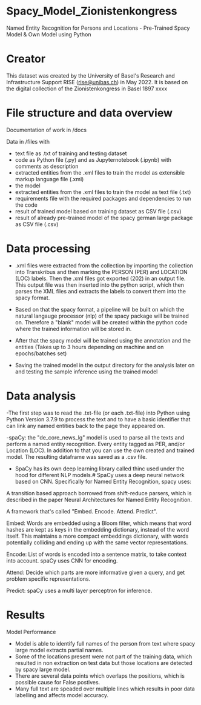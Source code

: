 # Spacy_Model_Zionistenkongress
Named Entity Recognition for Persons and Locations - Pre-Trained Spacy Model &amp; Own Model using Python



# Creator
This dataset was created by the University of Basel's Research and Infrastructure Support RISE (rise@unibas.ch) in May 2022. It is based on the digital collection of the Zionistenkongress in Basel 1897 xxxx

# File structure and data overview
Documentation of work in /docs 

Data in /files with

- text file as .txt of training and testing dataset
- code as Python file (.py) and as Jupyternotebook (.ipynb) with comments as description
- extracted entities from the .xml files to train the model as extensible markup language file (.xml)
- the model 
- extracted entities from the .xml files to train the model as text file (.txt)
- requirements file with the required packages and dependencies to run the code
- result of trained model based on training dataset as CSV file (.csv)
- result of already pre-trained model of the spacy german large package as CSV file (.csv)



# Data processing
- .xml files were extracted from the collection by importing the collection into Transkribus and then marking the PERSON (PER) and LOCATION (LOC) labels. Then the .xml files got exported (202) in an output file.
This output file was then inserted into the python script, which then parses the XML files and extracts the labels to convert them into the spacy format.

- Based on that the spacy format, a pipeline will be built on which the natural langauge processor (nlp) of the spacy package will be trained on. Therefore a "blank" model will be created within the python code where the trained information will be stored in.

- After that the spacy model will be trained using the annotation and the entities 
(Takes up to 3 hours depending on machine and on epochs/batches set)

- Saving the trained model in the output directory for the analysis later on and testing the sample inference using the trained model



# Data analysis
-The first step was to read the .txt-file (or each .txt-file) into Python using Python Version 3.7.9 to process the text and to have a basic identifier that can link any named entities back to the page they appeared on.

-spaCy: the "de_core_news_lg" model is used to parse all the texts and perform a named entity recognition. Every entity tagged as PER, and/or Location (LOC). In addition to that you can use the own created and trained model. The resulting dataframe was saved as a .csv file.

- SpaCy has its own deep learning library called thinc used under the hood for different NLP models.#
SpaCy uses a deep neural network based on CNN. Specifically for Named Entity Recognition, spacy uses:

A transition based approach borrowed from shift-reduce parsers, which is described in the paper Neural Architectures for Named Entity Recognition.

A framework that's called "Embed. Encode. Attend. Predict".

Embed: Words are embedded using a Bloom filter, which means that word hashes are kept as keys in the embedding dictionary, instead of the word itself. This maintains a more compact embeddings dictionary, with words potentially colliding and ending up with the same vector representations.

Encode: List of words is encoded into a sentence matrix, to take context into account. spaCy uses CNN for encoding.

Attend: Decide which parts are more informative given a query, and get problem specific representations.

Predict: spaCy uses a multi layer perceptron for inference.


# Results

Model Performance

- Model is able to identify full names of the person from text where spacy large model extracts partial names.
- Some of the locations present were not part of the training data, which resulted in non extraction on test data but those locations
    are detected by spacy large model.
- There are several data points which overlaps the positions, which is possible cause for False postives.
- Many full text are speaded over multiple lines which results in poor data labelling and affects model accuracy.



